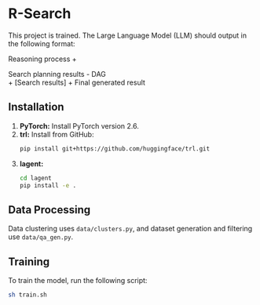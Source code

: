 # R-Search

This project is trained. The Large Language Model (LLM) should output in the following format:

<think>Reasoning process</think> + <search>Search planning results - DAG</search> + <result>[Search results]</result> + <answer>Final generated result</answer>

## Installation

1.  **PyTorch:** Install PyTorch version 2.6.
2.  **trl:** Install from GitHub:
    ```bash
    pip install git+https://github.com/huggingface/trl.git
    ```
3.  **lagent:**
    ```bash
    cd lagent
    pip install -e .
    ```

## Data Processing

Data clustering uses `data/clusters.py`, and dataset generation and filtering use `data/qa_gen.py`.

## Training

To train the model, run the following script:

```bash
sh train.sh
``` 